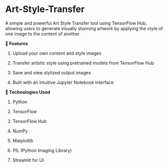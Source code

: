 # Art-Style-Transfer
A simple and powerful Art Style Transfer tool using TensorFlow Hub, allowing users to generate visually stunning artwork by applying the style of one image to the content of another.

**📌 Features**

1. Upload your own content and style images

2. Transfer artistic style using pretrained models from TensorFlow Hub

3. Save and view stylized output images

4. Built with an intuitive Jupyter Notebook interface

**🧠 Technologies Used**

1. Python

2. TensorFlow

3. TensorFlow Hub

4. NumPy

5. Matplotlib

6. PIL (Python Imaging Library)

7. Streamlit for UI
   
